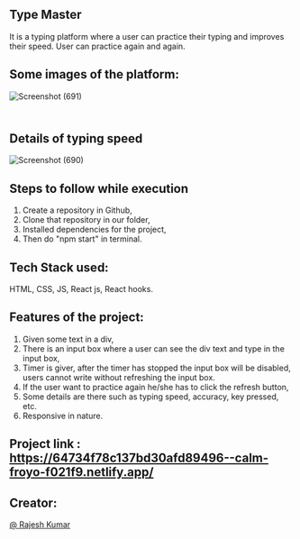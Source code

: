 ## Type Master
It is a typing platform where a user can practice their typing and improves their speed. User can practice again and again.
## Some images of the platform: 
 
![Screenshot (691)](https://github.com/rajeshdeo/chabbi/assets/112768622/09acd8df-7ecc-40f8-9e48-4ef6a72a58c8)
<br>
## <br>Details of typing speed
![Screenshot (690)](https://github.com/rajeshdeo/chabbi/assets/112768622/dc1bcc84-53d7-43ad-858c-01bf13a2f281)

## Steps to follow while execution
1) Create a repository in Github,
2) Clone that repository in our folder,
3) Installed dependencies for the project,
4) Then do "npm start" in terminal.

## Tech Stack used:

HTML, CSS, JS, React js, React hooks.

## Features of the project:

1) Given some text in a div,
2) There is an input box where a user can see the div text and type in the input box,
3) Timer is giver, after the timer has stopped the input box will be disabled, users cannot write without refreshing the input box.
4) If the user want to practice again he/she has to click the refresh button,
5) Some details are there such as typing speed, accuracy, key pressed, etc.
6) Responsive in nature.


## Project link : https://64734f78c137bd30afd89496--calm-froyo-f021f9.netlify.app/
<!-- <h3>Live Demo Link https://attryb-buycars.vercel.app </h3> -->

## Creator:
<a href="https://github.com/rajeshdeo"  alt="link of the project"> @ Rajesh Kumar</a>
